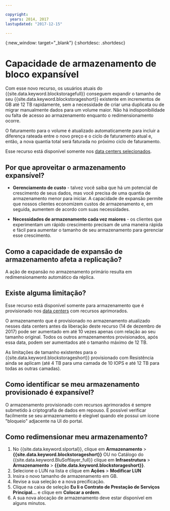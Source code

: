 ```yaml
---

copyright:
  years: 2014, 2017
lastupdated: "2017-12-15"

---
```

{:new_window: target="_blank"}
{:shortdesc: .shortdesc}

# Capacidade de armazenamento de bloco expansível

Com esse novo recurso, os usuários atuais do {{site.data.keyword.blockstoragefull}}
conseguem expandir o tamanho de seu {{site.data.keyword.blockstorageshort}} existente em incrementos
de GB até 12 TB rapidamente, sem a necessidade de criar uma duplicata ou de migrar manualmente dados para
um volume maior.  Não há indisponibilidade ou falta de acesso ao armazenamento enquanto o redimensionamento ocorre. 

O faturamento para o volume é atualizado automaticamente para incluir a diferença rateada entre o
novo preço e o ciclo de faturamento atual e, então, a nova quantia total será faturada no próximo ciclo de
faturamento.

Esse recurso está disponível somente nos [data centers selecionados](new-ibm-block-and-file-storage-location-and-features.html). 

## Por que aproveitar o armazenamento expansível?

- **Gerenciamento de custo** - talvez você saiba que há um
potencial de crescimento de seus dados, mas você precisa de uma quantia de armazenamento menor para iniciar. A capacidade
de expansão permite que nossos clientes economizem custos de armazenamento e, em seguida, aumentem de
acordo com suas necessidades.  

- **Necessidades de armazenamento cada vez maiores** - os clientes
que experimentam um rápido crescimento precisam de uma maneira rápida e fácil para aumentar o tamanho de
seu armazenamento para gerenciar esse crescimento.

## Como a capacidade de expansão de armazenamento afeta a replicação?

A ação de expansão no armazenamento primário resulta em redimensionamento automático da réplica. 

## Existe alguma limitação?

Esse recurso está disponível somente para armazenamento que é provisionado nos [data centers](new-ibm-block-and-file-storage-location-and-features.html) com recursos aprimorados. 

O armazenamento que é provisionado no armazenamento atualizado nesses data centers antes da liberação
deste recurso (14 de dezembro de 2017) pode ser aumentado em até 10 vezes apenas com relação ao seu tamanho
original.  Todos os outros armazenamentos provisionados, após essa data, podem ser aumentados até o tamanho máximo de 12 TB. 

As limitações de tamanho existentes para o {{site.data.keyword.blockstorageshort}} provisionado
com Resistência ainda se aplicam (até 4 TB para uma camada de 10 IOPS e até 12 TB para todas as outras camadas).

## Como identificar se meu armazenamento provisionado é expansível?

O armazenamento provisionado com recursos aprimorados é sempre submetido à criptografia de dados em repouso.  É possível verificar facilmente se seu armazenamento é elegível quando ele possui um ícone
"bloqueio" adjacente na UI do portal. 

## Como redimensionar meu armazenamento?

1. No {{site.data.keyword.slportal}}, clique em **Armazenamento** > **{{site.data.keyword.blockstorageshort}}** OU no Catálogo do {{site.data.keyword.BluSoftlayer_full}} clique em **Infraestrutura** > **Armazenamento** > **{{site.data.keyword.blockstorageshort}}**.
2. Selecione o LUN na lista e clique em **Ações** > **Modificar LUN**
3. Insira o novo tamanho de armazenamento em GB.
4. Revise a sua seleção e a nova precificação.
5. Clique na caixa de seleção **Eu li o Contrato de Prestação de Serviços Principal...** e clique em **Colocar a ordem**.
6. A sua nova alocação de armazenamento deve estar disponível em alguns minutos.
  
